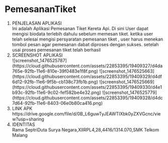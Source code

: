 # PemesananTiket
<ol>
<li> PENJELASAN APLIKASI </li>
Ini adalah Aplikasi Pemesanan Tiket Kereta Api. Di sini User dapat mengisi biodata terlebih dahulu sebelum memesan tiket. ketika user telah selesai mengisi persyaratan pemesanan tiket , user harus menekan tombol pesan agar pemesanan dabat diproses dengan sukses. setelah usai proses pemesanan tiket telah berhasil

<li> SCREENSHOT APLIKASI </li>
![screenshot_1476525787](https://cloud.githubusercontent.com/assets/22853395/19409327/d4da765e-92fb-11e6-810e-39f0483e1f8f.png)
![screenshot_1476525663](https://cloud.githubusercontent.com/assets/22853395/19409329/d4df6d12-92fb-11e6-9f5b-cb138c73fb1b.png)
![screenshot_1476525669](https://cloud.githubusercontent.com/assets/22853395/19409330/d4e1b93c-92fb-11e6-9c02-fef582be4e32.png)
![screenshot_1476525779](https://cloud.githubusercontent.com/assets/22853395/19409328/d4dc7d64-92fb-11e6-8403-06e0b80ca416.png)

<li> LINK APK </li>
https://drive.google.com/file/d/0B_L6guwTyJEAWTlXbk0yZXVGcnc/view?usp=sharing

<li> IDENTITAS </li>
Rama SeptriDuta Surya Negara,XIIRPL4,28,4416/1314.070,SMK Telkom Malang
